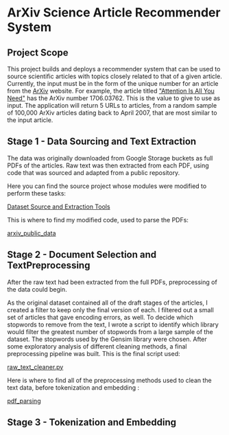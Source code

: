 ArXiv Science Article Recommender System
========================================

Project Scope
-------------

This project builds and deploys a recommender system that can be used to source scientific articles with topics closely related to that of a given article. Currently, the input must be in the form of the unique number for an article from the [ArXiv](https://arxiv.org/) website. For example, the article titled ["Attention Is All You Need"](https://arxiv.org/pdf/1706.03762.pdf) has the ArXiv number 1706.03762. This is the value to give to use as input. The application will return 5 URLs to articles, from a random sample of 100,000 ArXiv articles dating back to April 2007, that are most similar to the input article.

Stage 1 - Data Sourcing and Text Extraction
-------------------------------------------

The data was originally downloaded from Google Storage buckets as full PDFs of the articles.
Raw text was then extracted from each PDF, using code that was sourced and adapted from a public repository.

Here you can find the source project whose modules were modified to perform these tasks:

[Dataset Source and Extraction Tools](https://github.com/mattbierbaum/arxiv-public-datasets)

This is where to find my modified code, used to parse the PDFs:

[arxiv_public_data](https://github.com/christianspybrook/article_recommender/tree/master/arxiv_public_data)

Stage 2 - Document Selection and TextPreprocessing
--------------------------------------------------

After the raw text had been extracted from the full PDFs, preprocessing of the data could begin.

As the original dataset contained all of the draft stages of the articles, I created a filter to keep only the final version of each. I filtered out a small set of articles that gave encoding errors, as well.
To decide which stopwords to remove from the text, I wrote a script to identify which library would filter the greatest number of stopwords from a large sample of the dataset. The stopwords used by the Gensim library were chosen.
After some exploratory analysis of different cleaning methods, a final preprocessing pipeline was built. This is the final script used:

[raw_text_cleaner.py](https://github.com/christianspybrook/article_recommender/blob/master/training/pdf_parsing/raw_text_cleaner.py)

Here is where to find all of the preprocessing methods used to clean the text data, before tokenization and embedding :

[pdf_parsing](https://github.com/christianspybrook/article_recommender/tree/master/training/pdf_parsing)

Stage 3 - Tokenization and Embedding
------------------------------------

<!-- Algorithms, Framaeworks, and Libraries Demonstrated:
----------------------------------------------------

1. Laten Dirichlet Allocation
2. Convolutional Neural Network
3. GPU Parallelization
4. Random Forest
5. Tensorflow
6. spaCy
7. Scikit-learn
8. Joblib
9. Dask

Project Workflow:
-----------------

[Data Preprocessing](https://github.com/christianspybrook/eluvio_coding_challenge/blob/master/data_preprocessing/preprocessing.ipynb):  
&nbsp;&nbsp;&nbsp;&nbsp;- [x] Determine Business Objective  
&nbsp;&nbsp;&nbsp;&nbsp;- [x] Reduce Memory Footprint  
&nbsp;&nbsp;&nbsp;&nbsp;- [x] Feature Engineering  
[Topic Modeling](https://github.com/christianspybrook/eluvio_coding_challenge/blob/master/modeling/topic_modeling.ipynb):  
&nbsp;&nbsp;&nbsp;&nbsp;- [x] Text Tokenization Pipeline  
&nbsp;&nbsp;&nbsp;&nbsp;- [x] Latent Dirichlet Allocation  
&nbsp;&nbsp;&nbsp;&nbsp;- [x] Topic Analysis & Visualization  
[Classifier Selection](https://github.com/christianspybrook/eluvio_coding_challenge/blob/master/modeling/classification_model_selection.ipynb):  
&nbsp;&nbsp;&nbsp;&nbsp;- [x] Cross Validation Pipeline  
&nbsp;&nbsp;&nbsp;&nbsp;- [x] Analysis & Model Selection  
[Random Forest Optimization](https://github.com/christianspybrook/eluvio_coding_challenge/blob/master/modeling/rf_classifier.ipynb):  
&nbsp;&nbsp;&nbsp;&nbsp;- [x] Bayesian Hyperparameter Search  
&nbsp;&nbsp;&nbsp;&nbsp;- [x] Analysis & Final Model Selection    
&nbsp;&nbsp;&nbsp;&nbsp;- [x] Test Performance  
Coming Soon:  
&nbsp;&nbsp;&nbsp;&nbsp;- [ ] Neural Network Regression  
&nbsp;&nbsp;&nbsp;&nbsp;- [ ] Out of Memory Modifications Using Dask

In Progress...  
&nbsp;&nbsp;&nbsp;&nbsp;&nbsp;&nbsp;&nbsp;&nbsp;&nbsp;&nbsp;&nbsp;&nbsp;&nbsp;&nbsp;more coming, but ready for submission as is.
 -->